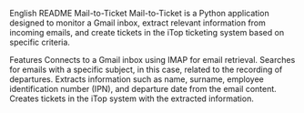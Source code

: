 English README
Mail-to-Ticket
Mail-to-Ticket is a Python application designed to monitor a Gmail inbox, extract relevant information from incoming emails, and create tickets in the iTop ticketing system based on specific criteria.

Features
Connects to a Gmail inbox using IMAP for email retrieval.
Searches for emails with a specific subject, in this case, related to the recording of departures.
Extracts information such as name, surname, employee identification number (IPN), and departure date from the email content.
Creates tickets in the iTop system with the extracted information.